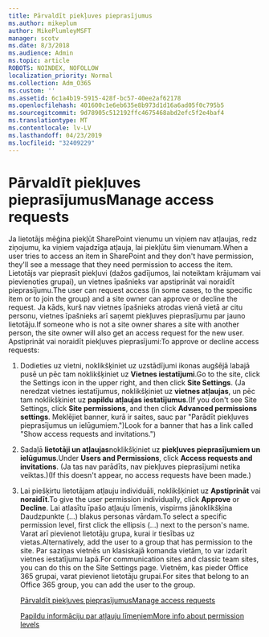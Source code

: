 ```yaml
---
title: Pārvaldīt piekļuves pieprasījumus
ms.author: mikeplum
author: MikePlumleyMSFT
manager: scotv
ms.date: 8/3/2018
ms.audience: Admin
ms.topic: article
ROBOTS: NOINDEX, NOFOLLOW
localization_priority: Normal
ms.collection: Adm_O365
ms.custom: ''
ms.assetid: 6c1a4b19-5915-428f-bc57-40ee2af62178
ms.openlocfilehash: 401600c1e6eb635e8b973d1d16a6ad05f0c795b5
ms.sourcegitcommit: 9d78905c512192ffc4675468abd2efc5f2e4baf4
ms.translationtype: MT
ms.contentlocale: lv-LV
ms.lasthandoff: 04/23/2019
ms.locfileid: "32409229"
---
```

# <a name="manage-access-requests"></a><span data-ttu-id="e0238-102">Pārvaldīt piekļuves pieprasījumus</span><span class="sxs-lookup"><span data-stu-id="e0238-102">Manage access requests</span></span>

<span data-ttu-id="e0238-103">Ja lietotājs mēģina piekļūt SharePoint vienumu un viņiem nav atļaujas, redz ziņojumu, ka viņiem vajadzīga atļauja, lai piekļūtu šim vienumam.</span><span class="sxs-lookup"><span data-stu-id="e0238-103">When a user tries to access an item in SharePoint and they don't have permission, they'll see a message that they need permission to access the item.</span></span> <span data-ttu-id="e0238-104">Lietotājs var pieprasīt piekļuvi (dažos gadījumos, lai noteiktam krājumam vai pievienoties grupai), un vietnes īpašnieks var apstiprināt vai noraidīt pieprasījumu.</span><span class="sxs-lookup"><span data-stu-id="e0238-104">The user can request access (in some cases, to the specific item or to join the group) and a site owner can approve or decline the request.</span></span> <span data-ttu-id="e0238-105">Ja kāds, kurš nav vietnes īpašnieks atrodas vienā vietā ar citu personu, vietnes īpašnieks arī saņemt piekļuves pieprasījumu par jauno lietotāju.</span><span class="sxs-lookup"><span data-stu-id="e0238-105">If someone who is not a site owner shares a site with another person, the site owner will also get an access request for the new user.</span></span> <span data-ttu-id="e0238-106">Apstiprināt vai noraidīt piekļuves pieprasījumi:</span><span class="sxs-lookup"><span data-stu-id="e0238-106">To approve or decline access requests:</span></span>
  
1. <span data-ttu-id="e0238-107">Dodieties uz vietni, noklikšķiniet uz uzstādījumi ikonas augšējā labajā pusē un pēc tam noklikšķiniet uz **Vietnes iestatījumi**.</span><span class="sxs-lookup"><span data-stu-id="e0238-107">Go to the site, click the Settings icon in the upper right, and then click **Site Settings**.</span></span> <span data-ttu-id="e0238-108">(Ja neredzat vietnes iestatījumus, noklikšķiniet uz **vietnes atļaujas**, un pēc tam noklikšķiniet uz **papildu atļaujas iestatījumus**.</span><span class="sxs-lookup"><span data-stu-id="e0238-108">(If you don't see Site Settings, click **Site permissions**, and then click **Advanced permissions settings**.</span></span> <span data-ttu-id="e0238-109">Meklējiet banner, kurā ir saites, sauc par "Parādīt piekļuves pieprasījumus un ielūgumiem.")</span><span class="sxs-lookup"><span data-stu-id="e0238-109">Look for a banner that has a link called "Show access requests and invitations.")</span></span>
    
2. <span data-ttu-id="e0238-110">Sadaļā **lietotāji un atļaujas**noklikšķiniet uz **piekļuves pieprasījumiem un ielūgumus**.</span><span class="sxs-lookup"><span data-stu-id="e0238-110">Under **Users and Permissions**, click **Access requests and invitations**.</span></span> <span data-ttu-id="e0238-111">(Ja tas nav parādīts, nav piekļuves pieprasījumi netika veiktas.)</span><span class="sxs-lookup"><span data-stu-id="e0238-111">(If this doesn't appear, no access requests have been made.)</span></span>
    
3. <span data-ttu-id="e0238-112">Lai piešķirtu lietotājam atļauju individuāli, noklikšķiniet uz **Apstiprināt** vai **noraidīt**.</span><span class="sxs-lookup"><span data-stu-id="e0238-112">To give the user permission individually, click **Approve** or **Decline**.</span></span> <span data-ttu-id="e0238-113">Lai atlasītu īpašo atļauju līmenis, vispirms jānoklikšķina Daudzpunkte (…) blakus personas vārdam.</span><span class="sxs-lookup"><span data-stu-id="e0238-113">To select a specific permission level, first click the ellipsis (...) next to the person's name.</span></span> <span data-ttu-id="e0238-114">Varat arī pievienot lietotāju grupa, kurai ir tiesības uz vietas.</span><span class="sxs-lookup"><span data-stu-id="e0238-114">Alternatively, add the user to a group that has permission to the site.</span></span> <span data-ttu-id="e0238-115">Par saziņas vietnēs un klasiskajā komanda vietām, to var izdarīt vietnes iestatījumu lapā.</span><span class="sxs-lookup"><span data-stu-id="e0238-115">For communication sites and classic team sites, you can do this on the Site Settings page.</span></span> <span data-ttu-id="e0238-116">Vietnēm, kas pieder Office 365 grupai, varat pievienot lietotāju grupai.</span><span class="sxs-lookup"><span data-stu-id="e0238-116">For sites that belong to an Office 365 group, you can add the user to the group.</span></span>
    
    [<span data-ttu-id="e0238-117">Pārvaldīt piekļuves pieprasījumus</span><span class="sxs-lookup"><span data-stu-id="e0238-117">Manage access requests </span></span>](https://go.microsoft.com/fwlink/?linkid=2008747)
    
    [<span data-ttu-id="e0238-118">Papildu informāciju par atļauju līmeņiem</span><span class="sxs-lookup"><span data-stu-id="e0238-118">More info about permission levels</span></span>](https://go.microsoft.com/fwlink/?linkid=867071)
    

